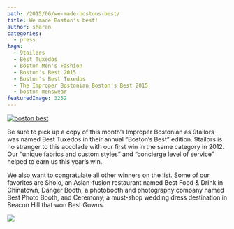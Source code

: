 ```yaml
---
path: /2015/06/we-made-bostons-best/
title: We made Boston's best!
author: sharan
categories: 
  - press
tags: 
  - 9tailors
  - Best Tuxedos
  - Boston Men's Fashion
  - Boston's Best 2015
  - Boston's Best Tuxedos
  - The Improper Bostonian Boston's Best 2015
  - boston menswear
featuredImage: 3252
---
```

[![boston best](http://blog.9tailors.com/uploads/boston-best.jpg)](http://blog.9tailors.com/uploads/boston-best.jpg)

Be sure to pick up a copy of this month’s Improper Bostonian as 9tailors was named Best Tuxedos in their annual “Boston’s Best” edition. 9tailors is no stranger to this accolade with our first win in the same category in 2012. Our “unique fabrics and custom styles” and “concierge level of service” helped to earn us this year’s win.

We also want to congratulate all other winners on the list. Some of our favorites are Shojo, an Asian-fusion restaurant named Best Food & Drink in Chinatown, Danger Booth, a photobooth and photography company named Best Photo Booth, and Ceremony, a must-shop wedding dress destination in Beacon Hill that won Best Gowns.

![](http://res.cloudinary.com/l9tl/image/upload/t_watermark/c_scale,w_1239/v1435689502/20141024-9-tailors-07852_ynzmma.jpg)